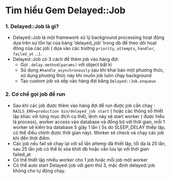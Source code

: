 # Tìm hiểu Gem Delayed::Job
### 1. Delayed::Job là gì?
- Delayed::Job là một framework xử lý background processing hoạt động dựa trên sự tồn tại của bảng 'delayed_job' trong db để theo dõi hoạt đông của các job ( dựa vào các trường ```priority```, ```attempts```, ```handler```, ```failed_at``` ...).
- Delayed::Job có 3 cách để thêm job vào hàng đợi:
   +  Gọi ```.delay.method(params)``` với object bất kì
   +  Sử dụng ```#handle_asynchronously``` sau khi khai báo một phương thức, sử dụng phương thức này khi muốn job luôn chạy background
   + Tạo custom job và xếp vào hàng đợi bằng ```Delayed::Job.enqueue```

### 2. Cơ chế gọi job để run
- Sau khi các job được thêm vào hàng đợi để run được job cần chạy : ```RAILS_ENV=production bin/delayed_job start``` ( hoặc các thông số thiết lập khác với từng mục đích cụ thể), lệnh này sẽ start worker ( được hiểu là process), worker access vào database và đồng bộ với thời gian, mỗi 1 worker sẽ kiểm tra database 5 giây 1 lần ( 5s do SLEEP_DELAY thiếp lập, có thể điều chỉnh được thời gian này). Worker sẽ check và chạy các job khi đến thời điểm.
- Các job nếu fail sẽ chạy lại với số lần attemp đã thiết lập, tối đa là 25 lần, sau 25 lần job có thể bị xóa khởi db hoặc vẫn lưu lại với thời gian failed_at
- Có thể thiết lập nhiều worker cho 1 job hoặc mỗi job một worker
- Có thể auto start Delayed::job với gem thứ 3, mặc định delayed::job không cho tự động chạy.
